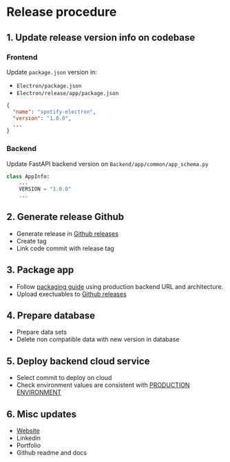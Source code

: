 # Release procedure

## 1. Update release version info on codebase

### Frontend

Update `package.json` version in:

* `Electron/package.json`
* `Electron/release/app/package.json`

```json
{
  "name": "spotify-electron",
  "version": "1.0.0",
  ...
}
```

### Backend

Update FastAPI backend version on `Backend/app/common/app_schema.py`

```py
class AppInfo:
    ...
    VERSION = "1.0.0"
    ...
```

## 2. Generate release Github

* Generate release in [Github releases](https://github.com/AntonioMrtz/SpotifyElectron/releases/new)
* Create tag
* Link code commit with release tag


## 3. Package app

* Follow [packaging guide](../frontend/Package-app.md) using production backend URL and architecture.
* Upload exectuables to [Github releases](https://github.com/AntonioMrtz/SpotifyElectron/releases)

## 4. Prepare database

* Prepare data sets
* Delete non compatible data with new version in database

## 5. Deploy backend cloud service

* Select commit to deploy on cloud
* Check environment values are consistent with [PRODUCTION ENVIRONMENT](../backend/Environment.md)

## 6. Misc updates

* [Website](https://github.com/AntonioMrtz/SpotifyElectron_Web)
* Linkedin
* Portfolio
* Github readme and docs
